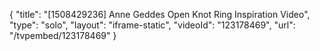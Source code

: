 {
    "title": "[1508429236] Anne Geddes Open Knot Ring Inspiration Video",
    "type": "solo",
    "layout": "iframe-static",
    "videoId": "123178469",
    "url": "\/tvpembed\/123178469"
}
